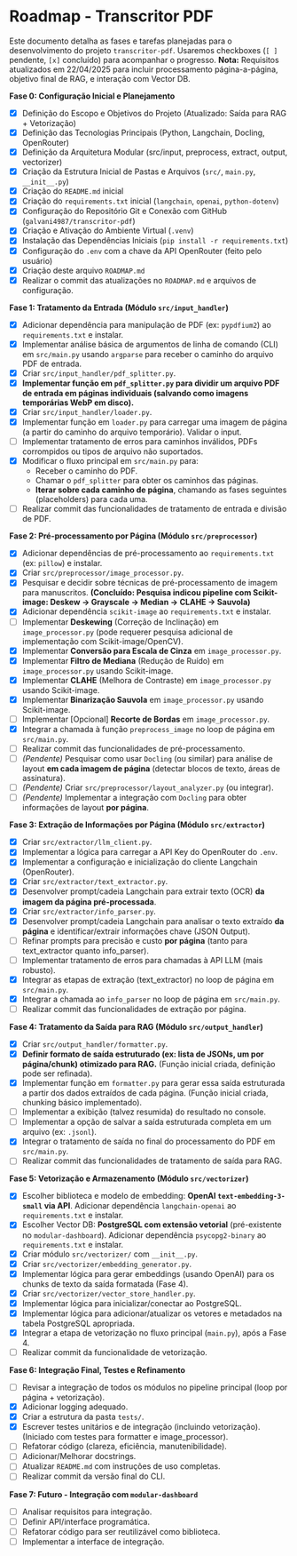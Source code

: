 # Roadmap - Transcritor PDF

Este documento detalha as fases e tarefas planejadas para o desenvolvimento do projeto `transcritor-pdf`. Usaremos checkboxes (`[ ]` pendente, `[x]` concluído) para acompanhar o progresso. **Nota:** Requisitos atualizados em 22/04/2025 para incluir processamento página-a-página, objetivo final de RAG, e interação com Vector DB.

**Fase 0: Configuração Inicial e Planejamento**

* [x] Definição do Escopo e Objetivos do Projeto (Atualizado: Saída para RAG + Vetorização)
* [x] Definição das Tecnologias Principais (Python, Langchain, Docling, OpenRouter)
* [x] Definição da Arquitetura Modular (src/input, preprocess, extract, output, vectorizer)
* [x] Criação da Estrutura Inicial de Pastas e Arquivos (`src/`, `main.py`, `__init__.py`)
* [x] Criação do `README.md` inicial
* [x] Criação do `requirements.txt` inicial (`langchain`, `openai`, `python-dotenv`)
* [x] Configuração do Repositório Git e Conexão com GitHub (`galvani4987/transcritor-pdf`)
* [x] Criação e Ativação do Ambiente Virtual (`.venv`)
* [x] Instalação das Dependências Iniciais (`pip install -r requirements.txt`)
* [x] Configuração do `.env` com a chave da API OpenRouter (feito pelo usuário)
* [x] Criação deste arquivo `ROADMAP.md`
* [x] Realizar o commit das atualizações no `ROADMAP.md` e arquivos de configuração.

**Fase 1: Tratamento da Entrada (Módulo `src/input_handler`)**

* [x] Adicionar dependência para manipulação de PDF (ex: `pypdfium2`) ao `requirements.txt` e instalar.
* [x] Implementar análise básica de argumentos de linha de comando (CLI) em `src/main.py` usando `argparse` para receber o caminho do arquivo PDF de entrada.
* [x] Criar `src/input_handler/pdf_splitter.py`.
* [x] **Implementar função em `pdf_splitter.py` para dividir um arquivo PDF de entrada em páginas individuais (salvando como imagens temporárias WebP em disco).**
* [x] Criar `src/input_handler/loader.py`.
* [x] Implementar função em `loader.py` para carregar uma imagem de página (a partir do caminho do arquivo temporário). Validar o input.
* [ ] Implementar tratamento de erros para caminhos inválidos, PDFs corrompidos ou tipos de arquivo não suportados.
* [x] Modificar o fluxo principal em `src/main.py` para:
    * Receber o caminho do PDF.
    * Chamar o `pdf_splitter` para obter os caminhos das páginas.
    * **Iterar sobre cada caminho de página**, chamando as fases seguintes (placeholders) para cada uma.
* [ ] Realizar commit das funcionalidades de tratamento de entrada e divisão de PDF.

**Fase 2: Pré-processamento por Página (Módulo `src/preprocessor`)**

* [x] Adicionar dependências de pré-processamento ao `requirements.txt` (ex: `pillow`) e instalar.
* [x] Criar `src/preprocessor/image_processor.py`.
* [x] Pesquisar e decidir sobre técnicas de pré-processamento de imagem para manuscritos. **(Concluído: Pesquisa indicou pipeline com Scikit-image: Deskew -> Grayscale -> Median -> CLAHE -> Sauvola)**
* [x] Adicionar dependência `scikit-image` ao `requirements.txt` e instalar.
* [ ] Implementar **Deskewing** (Correção de Inclinação) em `image_processor.py` (pode requerer pesquisa adicional de implementação com Scikit-image/OpenCV).
* [x] Implementar **Conversão para Escala de Cinza** em `image_processor.py`.
* [x] Implementar **Filtro de Mediana** (Redução de Ruído) em `image_processor.py` usando Scikit-image.
* [x] Implementar **CLAHE** (Melhora de Contraste) em `image_processor.py` usando Scikit-image.
* [x] Implementar **Binarização Sauvola** em `image_processor.py` usando Scikit-image.
* [ ] Implementar [Opcional] **Recorte de Bordas** em `image_processor.py`.
* [x] Integrar a chamada à função `preprocess_image` no loop de página em `src/main.py`.
* [ ] Realizar commit das funcionalidades de pré-processamento.
* [ ] _(Pendente)_ Pesquisar como usar `Docling` (ou similar) para análise de layout **em cada imagem de página** (detectar blocos de texto, áreas de assinatura).
* [ ] _(Pendente)_ Criar `src/preprocessor/layout_analyzer.py` (ou integrar).
* [ ] _(Pendente)_ Implementar a integração com `Docling` para obter informações de layout **por página**.

**Fase 3: Extração de Informações por Página (Módulo `src/extractor`)**

* [x] Criar `src/extractor/llm_client.py`.
* [x] Implementar a lógica para carregar a API Key do OpenRouter do `.env`.
* [x] Implementar a configuração e inicialização do cliente Langchain (OpenRouter).
* [x] Criar `src/extractor/text_extractor.py`.
* [x] Desenvolver prompt/cadeia Langchain para extrair texto (OCR) **da imagem da página pré-processada**.
* [x] Criar `src/extractor/info_parser.py`.
* [x] Desenvolver prompt/cadeia Langchain para analisar o texto extraído **da página** e identificar/extrair informações chave (JSON Output).
* [ ] Refinar prompts para precisão e custo **por página** (tanto para text_extractor quanto info_parser).
* [ ] Implementar tratamento de erros para chamadas à API LLM (mais robusto).
* [x] Integrar as etapas de extração (text_extractor) no loop de página em `src/main.py`.
* [x] Integrar a chamada ao `info_parser` no loop de página em `src/main.py`.
* [ ] Realizar commit das funcionalidades de extração por página.

**Fase 4: Tratamento da Saída para RAG (Módulo `src/output_handler`)**

* [x] Criar `src/output_handler/formatter.py`.
* [x] **Definir formato de saída estruturado (ex: lista de JSONs, um por página/chunk) otimizado para RAG.** (Função inicial criada, definição pode ser refinada).
* [x] Implementar função em `formatter.py` para gerar essa saída estruturada a partir dos dados extraídos de cada página. (Função inicial criada, chunking básico implementado).
* [ ] Implementar a exibição (talvez resumida) do resultado no console.
* [ ] Implementar a opção de salvar a saída estruturada completa em um arquivo (ex: `.jsonl`).
* [x] Integrar o tratamento de saída no final do processamento do PDF em `src/main.py`.
* [ ] Realizar commit das funcionalidades de tratamento de saída para RAG.

**Fase 5: Vetorização e Armazenamento (Módulo `src/vectorizer`)**

* [x] Escolher biblioteca e modelo de embedding: **OpenAI `text-embedding-3-small` via API**. Adicionar dependência `langchain-openai` ao `requirements.txt` e instalar.
* [x] Escolher Vector DB: **PostgreSQL com extensão vetorial** (pré-existente no `modular-dashboard`). Adicionar dependência `psycopg2-binary` ao `requirements.txt` e instalar.
* [x] Criar módulo `src/vectorizer/` com `__init__.py`.
* [x] Criar `src/vectorizer/embedding_generator.py`.
* [x] Implementar lógica para gerar embeddings (usando OpenAI) para os chunks de texto da saída formatada (Fase 4).
* [x] Criar `src/vectorizer/vector_store_handler.py`.
* [x] Implementar lógica para inicializar/conectar ao PostgreSQL.
* [x] Implementar lógica para adicionar/atualizar os vetores e metadados na tabela PostgreSQL apropriada.
* [x] Integrar a etapa de vetorização no fluxo principal (`main.py`), após a Fase 4.
* [ ] Realizar commit da funcionalidade de vetorização.

**Fase 6: Integração Final, Testes e Refinamento**

* [ ] Revisar a integração de todos os módulos no pipeline principal (loop por página + vetorização).
* [x] Adicionar logging adequado.
* [x] Criar a estrutura da pasta `tests/`.
* [x] Escrever testes unitários e de integração (incluindo vetorização). (Iniciado com testes para formatter e image_processor).
* [ ] Refatorar código (clareza, eficiência, manutenibilidade).
* [ ] Adicionar/Melhorar docstrings.
* [ ] Atualizar `README.md` com instruções de uso completas.
* [ ] Realizar commit da versão final do CLI.

**Fase 7: Futuro - Integração com `modular-dashboard`**

* [ ] Analisar requisitos para integração.
* [ ] Definir API/interface programática.
* [ ] Refatorar código para ser reutilizável como biblioteca.
* [ ] Implementar a interface de integração.